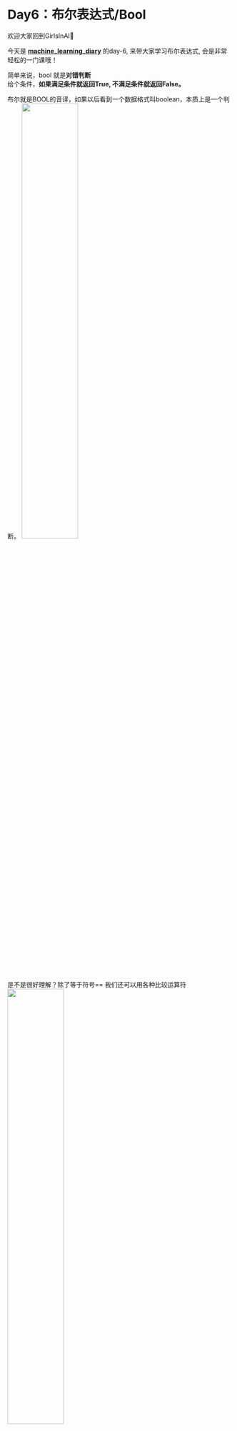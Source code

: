 # Day6：布尔表达式/Bool

欢迎大家回到GirlsInAI👏

今天是 **[machine_learning_diary](https://github.com/YZHANG1270/Girls-In-AI/tree/master/machine_learning_diary)** 的day-6, 来带大家学习布尔表达式, 会是非常轻松的一门课哦！

简单来说，bool 就是**对错判断**  
给个条件，**如果满足条件就返回True, 不满足条件就返回False。**

布尔就是BOOL的音译，如果以后看到一个数据格式叫boolean，本质上是一个判断。 
<img src="https://github.com/YZHANG1270/Girls-In-AI/blob/master/others/pics/ml_day6/1.png?raw=true" width="50%" height="50%" />  

是不是很好理解？除了等于符号==  我们还可以用各种比较运算符
<img src="https://github.com/YZHANG1270/Girls-In-AI/blob/master/others/pics/ml_day6/2.png?raw=true" width="50%" height="50%" />   

  <br><br>
 ## 注意⚠️
 - **1. 这些符号并不是数学符号**  
 比如数学里面的等号“=”, python是”==“；  
 而python里的“=” 是“赋值”，即我们在 **“变量”** 那一节学的内容，x=5, x作为一个变量，它的值是5  
 <img src="https://github.com/YZHANG1270/Girls-In-AI/blob/master/others/pics/ml_day6/3.png?raw=true" width="50%" height="50%" />   

 - **2. 布尔表达式返回的True和False，是布尔类型的两个取值，它们不是字符串string.**  
 <img src="https://github.com/YZHANG1270/Girls-In-AI/blob/master/others/pics/ml_day6/4.png?raw=true" width="50%" height="50%" />   
 第一个是布尔表达式返回的True，不带引号;  
 第二个是字符串string返回的格式str (string), 带引号.  
 🌟type( )可以用来查询变量的格式。  

  <br><br> 
  <br><br>
  今天的内容是不是很简单呢？但不要忘了自己动手写一下哦。Coding就是熟能生巧！

